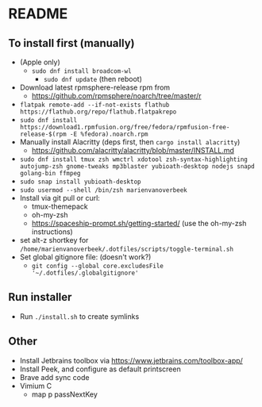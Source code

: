 # README

## To install first (manually)

- (Apple only)
  - `sudo dnf install broadcom-wl`
    - `sudo dnf update` (then reboot)
- Download latest rpmsphere-release rpm from
  - https://github.com/rpmsphere/noarch/tree/master/r
- `flatpak remote-add --if-not-exists flathub https://flathub.org/repo/flathub.flatpakrepo`
- `sudo dnf install https://download1.rpmfusion.org/free/fedora/rpmfusion-free-release-$(rpm -E %fedora).noarch.rpm`
- Manually install Alacritty (deps first, then `cargo install alacritty`)
  - https://github.com/alacritty/alacritty/blob/master/INSTALL.md
- `sudo dnf install tmux zsh wmctrl xdotool zsh-syntax-highlighting autojump-zsh gnome-tweaks mp3blaster yubioath-desktop nodejs snapd golang-bin ffmpeg`
- `sudo snap install yubioath-desktop`
- `sudo usermod --shell /bin/zsh marienvanoverbeek`
- Install via git pull or curl:
  - tmux-themepack
  - oh-my-zsh
  - https://spaceship-prompt.sh/getting-started/ (use the oh-my-zsh instructions)
- set alt-z shortkey for `/home/marienvanoverbeek/.dotfiles/scripts/toggle-terminal.sh`
- Set global gitignore file: (doesn't work?)
  - `git config --global core.excludesFile '~/.dotfiles/.globalgitignore'`
  
## Run installer

- Run `./install.sh` to create symlinks

## Other
- Install Jetbrains toolbox via https://www.jetbrains.com/toolbox-app/
- Install Peek, and configure as default printscreen
- Brave add sync code
- Vimium C
  - map p passNextKey

